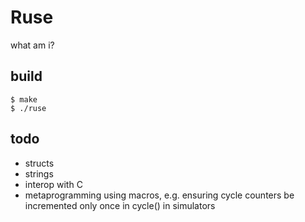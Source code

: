# Ruse

what am i?

## build

```
$ make
$ ./ruse
```

## todo

* structs
* strings
* interop with C
* metaprogramming using macros, e.g. ensuring cycle counters be incremented
  only once in cycle() in simulators

